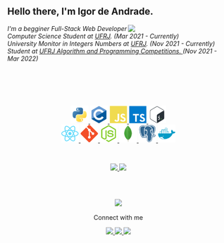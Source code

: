 <h2>Hello there, I'm Igor de Andrade.</h2>
<img align='right' src="https://user-images.githubusercontent.com/21049910/142230079-9911961d-1979-47b5-bb0f-5dd96e546aec.png" width="230">
<p><em> I'm a begginer Full-Stack Web Developer<br>
Computer Science Student at <a href="https://ufrj.br/en/">UFRJ</a>. (Mar 2021 - Currently)<br>University Monitor in Integers Numbers at <a href="https://ufrj.br/en/">UFRJ</a>. (Nov 2021 - Currently)<br> Student at <a href="https://www.facebook.com/competicoesdealgoritmoseprogramacaoufrj/">UFRJ Algorithm and Programming Competitions. </a>(Nov 2021 - Mar 2022) <br><br><br><br><br><br></em></p>
 
<p align="center">
  <a href="https://www.python.org" target="_blank">
    <img src="https://raw.githubusercontent.com/devicons/devicon/master/icons/python/python-original.svg" alt="python" width="40" height="40"/>
  </a>
  <a href="https://www.cprogramming.com/" target="_blank">
    <img src="https://raw.githubusercontent.com/devicons/devicon/master/icons/c/c-original.svg" alt="c" width="40" height="40"/>
  </a>
  <a href="https://developer.mozilla.org/pt-BR/docs/Web/JavaScript" target="_blank">
    <img src="https://raw.githubusercontent.com/devicons/devicon/master/icons/javascript/javascript-plain.svg" alt="JavaScript" width="40" height="40"/>
  </a>
  <a href="https://www.typescriptlang.org/" target="_blank">
    <img src="https://raw.githubusercontent.com/devicons/devicon/master/icons/typescript/typescript-plain.svg" alt="TypeScript" width="40" height="40"/>
  </a>
  <a href="https://www.gnu.org/software/bash/" target="_blank">
    <img src="https://raw.githubusercontent.com/devicons/devicon/master/icons/bash/bash-original.svg" alt="bash" width="40" height="40"/>
  </a>
  <br>
  <a href="https://reactjs.org/" target="_blank">
    <img src="https://raw.githubusercontent.com/devicons/devicon/master/icons/react/react-original.svg" alt="React" width="40" height="40"/>
  </a>
  <a href="https://git-scm.com" target="_blank">
    <img src="https://raw.githubusercontent.com/devicons/devicon/master/icons/git/git-original.svg" alt="git" width="40" height="40"/>
  </a>  
  <a href="https://nodejs.org/en/" target="_blank">
    <img src="https://raw.githubusercontent.com/devicons/devicon/master/icons/nodejs/nodejs-plain.svg" alt="NodeJs" width="40" height="40"/>
  </a>
  <a href="https://www.mongodb.com" target="_blank">
    <img src="https://raw.githubusercontent.com/devicons/devicon/master/icons/mongodb/mongodb-original.svg" alt="mongodb" width="40" height="40"/>
  </a>
  <a href="https://www.postgresql.org/" target="_blank">
    <img src="https://raw.githubusercontent.com/devicons/devicon/master/icons/postgresql/postgresql-plain.svg" alt="postgresql" width="40" height="40"/>
  </a>
  <a href="https://www.docker.com/" target="_blank">
    <img src="https://raw.githubusercontent.com/devicons/devicon/master/icons/docker/docker-plain.svg" alt="docker" width="40" height="40"/>
  </a>
  <br>
</p>
<br>

<p align="center">
<a href="https://github.com/andradeigor"> <img height="180em" src="https://github-readme-stats.vercel.app/api?username=andradeigor&show_icons=true&hide_border=true&theme=radical&include_all_commits=true&count_private=true"/>
  </a>
 <a href="https://github.com/andradeigor"> <img height="180em" src="https://github-readme-stats.vercel.app/api/top-langs/?username=andradeigor&show_icons=true&hide_border=true&theme=radical&include_all_commits=true&count_private=true"/>
  </a>
</p>
   <br>
<p align="center">
  <br>
    <img src="https://github-profile-trophy.vercel.app/?username=AndradeIgor&row=1&column=6&theme=darkhub" />
  <br>
</p>
  
<p align="center">
 Connect with me
</p>
<p align="center">
  <a href="https://www.linkedin.com/in/andrade-de-igor/">
    <img src="https://img.shields.io/badge/LinkedIn-0077B5?style=for-the-badge&logo=linkedin&logoColor=white"/>
  </a>
  <a href="https://twitter.com/AndradeeeIgor">
    <img src="https://img.shields.io/badge/twitter-1DA1F2?style=for-the-badge&logo=twitter&logoColor=white"/>
  </a>
  <a href="https://www.instagram.com/AndradeeeIgor/">
    <img src="https://img.shields.io/badge/Instagram-e02c6f?style=for-the-badge&logo=instagram&logoColor=white"/>
  </a>
</p>









